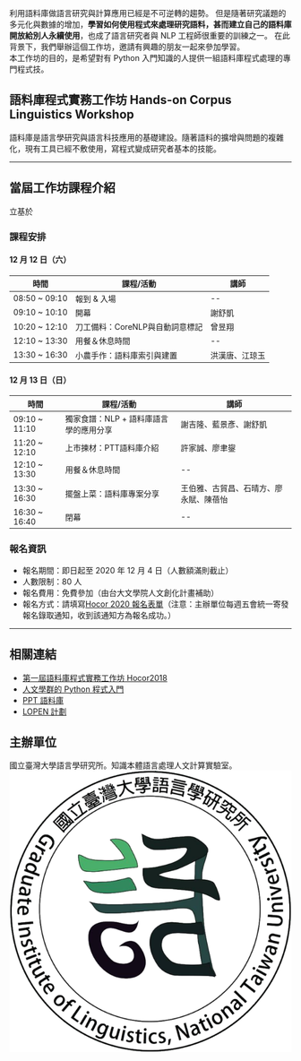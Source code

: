 利用語料庫做語言研究與計算應用已經是不可逆轉的趨勢。 但是隨著研究議題的多元化與數據的增加，**學習如何使用程式來處理研究語料，甚而建立自己的語料庫開放給別人永續使用**，也成了語言研究者與 NLP 工程師很重要的訓練之一。 在此背景下，我們舉辦這個工作坊，邀請有興趣的朋友一起來參加學習。  
本工作坊的目的，是希望對有 Python 入門知識的人提供一組語料庫程式處理的專門程式技。  

## 語料庫程式實務工作坊  Hands-on Corpus Linguistics Workshop
語料庫是語言學研究與語言科技應用的基礎建設。隨著語料的擴增與問題的複雜化，現有工具已經不敷使用，寫程式變成研究者基本的技能。 

---
## 當屆工作坊課程介紹
立基於

### 課程安排
#### 12 月 12 日（六）
時間 | 課程/活動 | 講師
------------ | ------------- | -------------
08:50 ~ 09:10 | 報到 & 入場 | --
09:10 ~ 10:10 | 開幕 | 謝舒凱
10:20 ~ 12:10 | 刀工備料：CoreNLP與自動詞意標記 | 曾昱翔
12:10 ~ 13:30 | 用餐＆休息時間 | --
13:30 ~ 16:30 | 小農手作：語料庫索引與建置 | 洪漢唐、江琼玉

#### 12 月 13 日（日）
時間 | 課程/活動 | 講師
------------ | ------------- | -------------
09:10 ~ 11:10 | 獨家食譜：NLP + 語料庫語言學的應用分享 | 謝吉隆、藍景彥、謝舒凱
11:20 ~ 12:10 | 上市揀材：PTT語料庫介紹 | 許家誠、廖聿鋆
12:10 ~ 13:30 | 用餐＆休息時間 | --
13:30 ~ 16:30 | 擺盤上菜：語料庫專案分享 | 王伯雅、古貿昌、石晴方、廖永賦、陳蓓怡
16:30 ~ 16:40 | 閉幕 | --

### 報名資訊
- 報名期間：即日起至 2020 年 12 月 4 日（人數額滿則截止）
- 人數限制：80 人 
- 報名費用：免費參加（由台大文學院人文創化計畫補助）
- 報名方式：請填寫[Hocor 2020 報名表單](https://forms.gle/f326Yb5Jxpcr9FwV8)（注意：主辦單位每週五會統一寄發報名錄取通知，收到該通知方為報名成功。）

---
## 相關連結
- [第一屆語料庫程式實務工作坊 Hocor2018](http://lope.linguistics.ntu.edu.tw/hocor2018/)
- [人文學群的 Python 程式入門](https://lopentu.github.io/PythonForHumanities/)
- [PPT 語料庫](http://140.112.147.132:9898/)
- [LOPEN 計劃](https://lopen.linguistics.ntu.edu.tw/)

## 主辦單位
國立臺灣大學語言學研究所。知識本體語言處理人文計算實驗室。
![GIL Logo](/images/gillogo.png)

